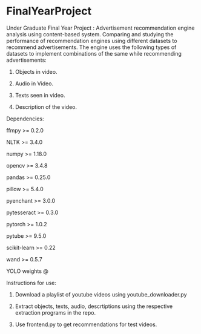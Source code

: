 # FinalYearProject

Under Graduate Final Year Project : Advertisement recommendation engine analysis using content-based system.
Comparing and studying the performance of recommendation engines using different datasets to recommend advertisements.
The engine uses the following types of datasets to implement combinations of the same while recommending advertisements:

1. Objects in video.

2. Audio in Video.

3. Texts seen in video.

4. Description of the video.

Dependencies:


ffmpy >= 0.2.0

NLTK >= 3.4.0

numpy >= 1.18.0

opencv >= 3.4.8

pandas >= 0.25.0

pillow >= 5.4.0

pyenchant >= 3.0.0

pytesseract >= 0.3.0

pytorch >= 1.0.2

pytube >= 9.5.0

scikit-learn >= 0.22

wand >= 0.5.7

YOLO weights @ 

Instructions for use:

1. Download a playlist of youtube videos using youtube_downloader.py

2. Extract objects, texts, audio, descrtiptions using the respective extraction programs in the repo.

3. Use frontend.py to get recommendations for test videos.



